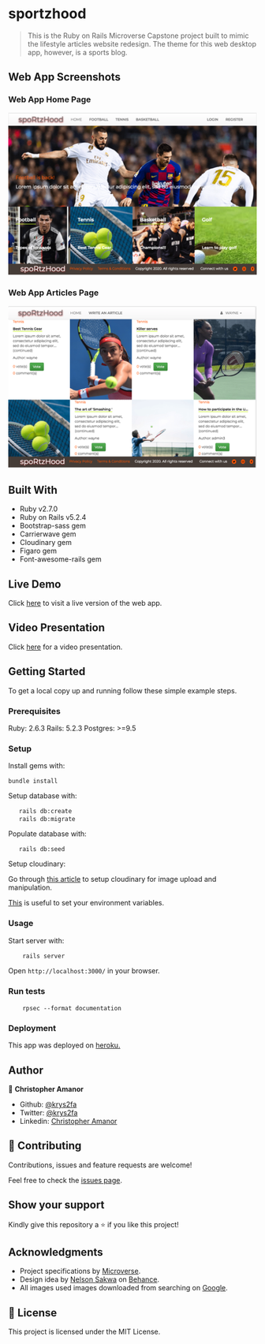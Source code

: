 # sportzhood

> This is the Ruby on Rails Microverse Capstone project built to mimic the lifestyle articles website redesign. The theme for this web desktop app, however, is a sports blog.

## Web App Screenshots

### Web App Home Page
![](app/assets/images/app_screenshot.png)

### Web App Articles Page
![](app/assets/images/app_screenshot2.png)

## Built With

- Ruby v2.7.0
- Ruby on Rails v5.2.4
- Bootstrap-sass gem
- Carrierwave gem
- Cloudinary gem
- Figaro gem
- Font-awesome-rails gem

## Live Demo

Click [here](https://sportzhood.herokuapp.com/) to visit a live version of the web app.

## Video Presentation

Click [here](https://www.loom.com/share/5db0dc9d9b8d4b0b9344fd0f07539e99) for a video presentation.

## Getting Started

To get a local copy up and running follow these simple example steps.

### Prerequisites

Ruby: 2.6.3
Rails: 5.2.3
Postgres: >=9.5

### Setup

Install gems with:

```
bundle install
```

Setup database with:

```
   rails db:create
   rails db:migrate
```

Populate database with:

```
   rails db:seed
```

Setup cloudinary:

Go through [this article](https://cloudinary.com/documentation/rails_integration) to setup cloudinary for image upload and manipulation.

[This](http://railsapps.github.io/rails-environment-variables.html) is useful to set your environment variables.

### Usage

Start server with:

```
    rails server
```

Open `http://localhost:3000/` in your browser.

### Run tests

```
    rpsec --format documentation
```

### Deployment

This app was deployed on [heroku.](https://www.google.com/url?sa=t&rct=j&q=&esrc=s&source=web&cd=&cad=rja&uact=8&ved=2ahUKEwjGkq6A4c7qAhVyt3EKHYKfAOwQFjAAegQIARAC&url=https%3A%2F%2Fwww.heroku.com%2F&usg=AOvVaw1V4lhSv6mb_lZj6UUCUXpS)

## Author

👤 **Christopher Amanor**

- Github: [@krys2fa](https://github.com/krys2fa)
- Twitter: [@krys2fa](https://twitter.com/krys2fa)
- Linkedin: [Christopher Amanor](https://www.linkedin.com/in/christopher-amanor/)

## 🤝 Contributing

Contributions, issues and feature requests are welcome!

Feel free to check the [issues page](issues/).

## Show your support

Kindly give this repository a ⭐️ if you like this project!

## Acknowledgments

- Project specifications by [Microverse](https://www.microverse.org).
- Design idea by [Nelson Sakwa](https://www.behance.net/sakwadesignstudio) on [Behance](https://www.behance.net/sakwadesignstudio).
- All images used images downloaded from searching on [Google](https://www.google.com).

## 📝 License

This project is licensed under the MIT License.
